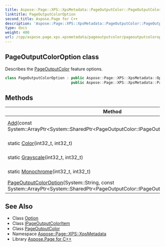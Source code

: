 ```yaml
---
title: Aspose::Page::XPS::XpsMetadata::PageOutputColor::PageOutputColorOption class
linktitle: PageOutputColorOption
second_title: Aspose.Page for C++
description: 'Aspose::Page::XPS::XpsMetadata::PageOutputColor::PageOutputColorOption class. Describes the PageOutputColor feature options in C++.'
type: docs
weight: 400
url: /cpp/aspose.page.xps.xpsmetadata/pageoutputcolor/pageoutputcoloroption/
---
```

## PageOutputColorOption class


Describes the [PageOutputColor](../) feature options.

```cpp
class PageOutputColorOption : public Aspose::Page::XPS::XpsMetadata::Option,
                              public Aspose::Page::XPS::XpsMetadata::PageOutputColor::IPageOutputColorItem
```

## Methods

| Method | Description |
| --- | --- |
| [Add](./add/)(const System::ArrayPtr\<System::SharedPtr\<PageOutputColor::IPageOutputColorOptionItem\>\>\&) | Adds an array of [IPageOutputColorOptionItem](../ipageoutputcoloroptionitem/) instances to the option. |
| static [Color](./color/)(int32_t, int32_t) | Specifies the output should be in color. |
| static [Grayscale](./grayscale/)(int32_t, int32_t) | Specifies the output should be in grayscale. |
| static [Monochrome](./monochrome/)(int32_t, int32_t) | Specifies the output should be in monochrome (Black). |
| [PageOutputColorOption](./pageoutputcoloroption/)(System::String, const System::ArrayPtr\<System::SharedPtr\<PageOutputColor::IPageOutputColorOptionItem\>\>\&) | Creates a new instance. |
## See Also

* Class [Option](../../option/)
* Class [IPageOutputColorItem](../ipageoutputcoloritem/)
* Class [PageOutputColor](../)
* Namespace [Aspose::Page::XPS::XpsMetadata](../../)
* Library [Aspose.Page for C++](../../../)
